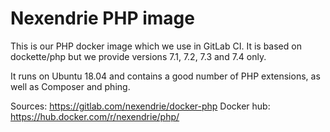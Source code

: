 Nexendrie PHP image
===================

This is our PHP docker image which we use in GitLab CI. It is based on dockette/php but we provide versions 7.1, 7.2, 7.3 and 7.4 only.

It runs on Ubuntu 18.04 and contains a good number of PHP extensions, as well as Composer and phing.

Sources: https://gitlab.com/nexendrie/docker-php
Docker hub: https://hub.docker.com/r/nexendrie/php/
